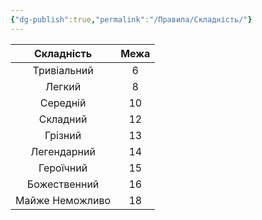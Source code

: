 ```yaml
---
{"dg-publish":true,"permalink":"/Правила/Складність/"}
---
```



|   Складність    | Межа |
| :-------------: | :--: |
|   Тривіальний   |  6   |
|     Легкий      |  8   |
|    Середній     |  10  |
|    Складний     |  12  |
|     Грізний     |  13  |
|   Легендарний   |  14  |
|    Героїчний    |  15  |
|  Божественний   |  16  |
| Майже Неможливо |  18  |

